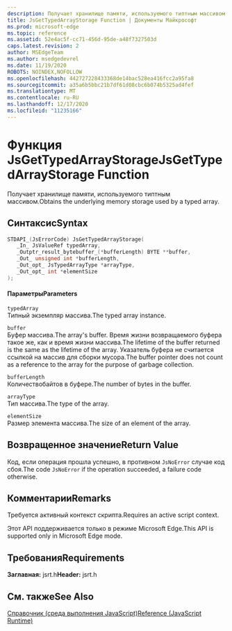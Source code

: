 ```yaml
---
description: Получает хранилище памяти, используемого типтным массивом.
title: JsGetTypedArrayStorage Function | Документы Майкрософт
ms.prod: microsoft-edge
ms.topic: reference
ms.assetid: 52e4ac5f-cc71-456d-95de-a48f7327503d
caps.latest.revision: 2
author: MSEdgeTeam
ms.author: msedgedevrel
ms.date: 11/19/2020
ROBOTS: NOINDEX,NOFOLLOW
ms.openlocfilehash: 442727228433368de14bac528ea416fcc2a95fa8
ms.sourcegitcommit: a35a6b5bbc21b7df61d08cbc6b074b5325ad4fef
ms.translationtype: MT
ms.contentlocale: ru-RU
ms.lasthandoff: 12/17/2020
ms.locfileid: "11235166"
---
```

# <span data-ttu-id="a476c-103">Функция JsGetTypedArrayStorage</span><span class="sxs-lookup"><span data-stu-id="a476c-103">JsGetTypedArrayStorage Function</span></span>

<span data-ttu-id="a476c-104">Получает хранилище памяти, используемого типтным массивом.</span><span class="sxs-lookup"><span data-stu-id="a476c-104">Obtains the underlying memory storage used by a typed array.</span></span>  
  
## <span data-ttu-id="a476c-105">Синтаксис</span><span class="sxs-lookup"><span data-stu-id="a476c-105">Syntax</span></span>  
  
```cpp  
STDAPI_(JsErrorCode) JsGetTypedArrayStorage(  
   _In_ JsValueRef typedArray,  
   _Outptr_result_bytebuffer_(*bufferLength) BYTE **buffer,  
   _Out_ unsigned int *bufferLength,  
   _Out_opt_ JsTypedArrayType *arrayType,  
   _Out_opt_ int *elementSize  
);  
```  
  
#### <span data-ttu-id="a476c-106">Параметры</span><span class="sxs-lookup"><span data-stu-id="a476c-106">Parameters</span></span>  
 `typedArray`  
 <span data-ttu-id="a476c-107">Типный экземпляр массива.</span><span class="sxs-lookup"><span data-stu-id="a476c-107">The typed array instance.</span></span>  
  
 `buffer`  
 <span data-ttu-id="a476c-108">Буфер массива.</span><span class="sxs-lookup"><span data-stu-id="a476c-108">The array's buffer.</span></span> <span data-ttu-id="a476c-109">Время жизни возвращаемого буфера такое же, как и время жизни массива.</span><span class="sxs-lookup"><span data-stu-id="a476c-109">The lifetime of the buffer returned is the same as the lifetime of the array.</span></span> <span data-ttu-id="a476c-110">Указатель буфера не считается ссылкой на массив для сборки мусора.</span><span class="sxs-lookup"><span data-stu-id="a476c-110">The buffer pointer does not count as a reference to the array for the purpose of garbage collection.</span></span>  
  
 `bufferLength`  
 <span data-ttu-id="a476c-111">Количествобайтов в буфере.</span><span class="sxs-lookup"><span data-stu-id="a476c-111">The number of bytes in the buffer.</span></span>  
  
 `arrayType`  
 <span data-ttu-id="a476c-112">Тип массива.</span><span class="sxs-lookup"><span data-stu-id="a476c-112">The type of the array.</span></span>  
  
 `elementSize`  
 <span data-ttu-id="a476c-113">Размер элемента массива.</span><span class="sxs-lookup"><span data-stu-id="a476c-113">The size of an element of the array.</span></span>  
  
## <span data-ttu-id="a476c-114">Возвращенное значение</span><span class="sxs-lookup"><span data-stu-id="a476c-114">Return Value</span></span>  
 <span data-ttu-id="a476c-115">Код, если операция прошла успешно, в противном `JsNoError` случае код сбоя.</span><span class="sxs-lookup"><span data-stu-id="a476c-115">The code `JsNoError` if the operation succeeded, a failure code otherwise.</span></span>  
  
## <span data-ttu-id="a476c-116">Комментарии</span><span class="sxs-lookup"><span data-stu-id="a476c-116">Remarks</span></span>  
 <span data-ttu-id="a476c-117">Требуется активный контекст скрипта.</span><span class="sxs-lookup"><span data-stu-id="a476c-117">Requires an active script context.</span></span>  
  
 <span data-ttu-id="a476c-118">Этот API поддерживается только в режиме Microsoft Edge.</span><span class="sxs-lookup"><span data-stu-id="a476c-118">This API is supported only in Microsoft Edge mode.</span></span>  
  
## <span data-ttu-id="a476c-119">Требования</span><span class="sxs-lookup"><span data-stu-id="a476c-119">Requirements</span></span>  
 <span data-ttu-id="a476c-120">**Заглавная:** jsrt.h</span><span class="sxs-lookup"><span data-stu-id="a476c-120">**Header:** jsrt.h</span></span>  
  
## <span data-ttu-id="a476c-121">См. также</span><span class="sxs-lookup"><span data-stu-id="a476c-121">See Also</span></span>  
 [<span data-ttu-id="a476c-122">Справочник (среда выполнения JavaScript)</span><span class="sxs-lookup"><span data-stu-id="a476c-122">Reference (JavaScript Runtime)</span></span>](../chakra-hosting/reference-javascript-runtime.md)
